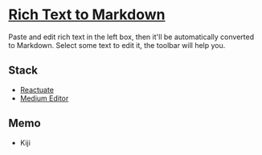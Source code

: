 # [Rich Text to Markdown](https://github.com/okmttdhr/rich-text-to-markdown)

Paste and edit rich text in the left box, then it'll be automatically converted to Markdown. Select some text to edit it, the toolbar will help you.

## Stack

* <a href="https://github.com/reactuate/reactuate" target="_blank">Reactuate</a>
* <a href="https://github.com/yabwe/medium-editor" target="_blank">Medium Editor</a>

## Memo

* Kiji
